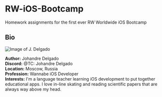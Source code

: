 # RW-iOS-Bootcamp
Homework assignments for the first ever RW Worldwide iOS Bootcamp


## Bio

![Image of J. Delgado](https://avatars3.githubusercontent.com/u/13711262?s=460&u=f591349e6b440dfc7d67ef160cdacc18e35b2ce8&v=4)

**Author:** Johandre Delgado  
**Discord:** @TC: Johandre Delgado  
**Location:** Moscow, Russia  
**Profession:** Wannabe iOS Developer  
**Interests:** I'm a language teacher learning iOS development to put together educational apps. I love in-line skating and reading scientific papers that are always way above my head.
